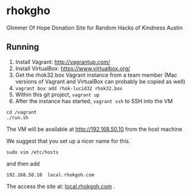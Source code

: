 rhokgho
=======

Glimmer Of Hope Donation Site for Random Hacks of Kindness Austin

Running
-------

1. Install Vagrant: http://vagrantup.com/
2. Install VirtualBox: https://www.virtualbox.org/
3. Get the rhok32.box Vagrant instance from a team member (Mac versions of Vagrant and VirtualBox can probably be copied as well)
4. ```vagrant box add rhok-lucid32 rhok32.box```
5. Within this git project, ```vagrant up```
6. After the instance has started, ```vagrant ssh``` to SSH into the VM

```
cd /vagrant
./run.sh
```



The VM will be available at http://192.168.50.10 from the host machine

We suggest that you set up a nicer name for this.

`sudo vim /etc/hosts`

and then add

`192.168.50.10  local.rhokgoh.com`

The access the site at: [local.rhokgoh.com](http://local.rhokgoh.com/) .
